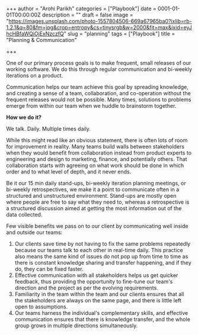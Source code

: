 +++
author = "Arohi Parikh"
categories = ["Playbook"]
date = 0001-01-01T00:00:00Z
description = ""
draft = false
image = "https://images.unsplash.com/photo-1557804506-669a67965ba0?ixlib=rb-1.2.1&q=80&fm=jpg&crop=entropy&cs=tinysrgb&w=2000&fit=max&ixid=eyJhcHBfaWQiOjExNzczfQ"
slug = "planning"
tags = ["Playbook"]
title = "Planning & Communication"

+++


One of our primary process goals is to make frequent, small releases of our working software. We do this through regular communication and bi-weekly iterations on a product.

Communication helps our team achieve this goal by spreading knowledge, and creating a sense of a team, collaboration, and co-operation without the frequent releases would not be possible. Many times, solutions to problems emerge from within our team when we huddle to brainstorm together.

**How we do it?**

We talk. Daily. Multiple times daily.

While this might read like an obvious statement, there is often lots of room for improvement in reality. Many teams build walls between stakeholders when they would benefit from collaboration instead from product experts to engineering and design to marketing, finance, and potentially others. That collaboration starts with agreeing on what work should be done in which order and to what level of depth, and it never ends.

Be it our 15 min daily stand-ups, bi-weekly iteration planning meetings, or bi-weekly retrospectives, we make it a point to communicate often in a structured and unstructured environment. Stand-ups are mostly open where people are free to say what they need to, whereas a retrospective is a structured discussion aimed at getting the most information out of the data collected.

Few visible benefits we pass on to our client by communicating well inside and outside our teams:

1. Our clients save time by not having to fix the same problems repeatedly because our teams talk to each other in real-time daily. This practice also means the same kind of issues do not pop up from time to time as there is constant knowledge sharing and transfer happening, and if they do, they can be fixed faster.
2. Effective communication with all stakeholders helps us get quicker feedback, thus providing the opportunity to fine-tune our team's direction and the project as per the evolving requirements.
3. Familiarity in the team within the team and our clients ensures that all the stakeholders are always on the same page, and there is little left open to assumptions.
4. Our teams harness the individual's complementary skills, and effective communication ensures that there is knowledge transfer, and the whole group grows in multiple directions simultaneously.

